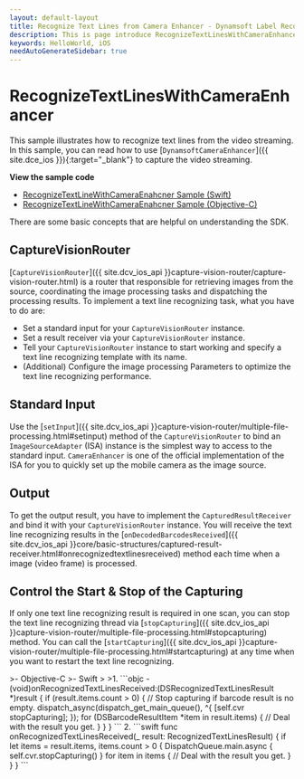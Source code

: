 ```yaml
---
layout: default-layout
title: Recognize Text Lines from Camera Enhancer - Dynamsoft Label Recognizer iOS edition
description: This is page introduce RecognizeTextLinesWithCameraEnhancer sample of Dynamsoft Label Recognizer iOS edition.
keywords: HelloWorld, iOS
needAutoGenerateSidebar: true
---
```


# RecognizeTextLinesWithCameraEnhancer

This sample illustrates how to recognize text lines from the video streaming. In this sample, you can read how to use [`DynamsoftCameraEnhancer`]({{ site.dce_ios }}){:target="_blank"} to capture the video streaming.

**View the sample code**

* <a href="https://github.com/Dynamsoft/label-recognizer-mobile-samples/tree/master/ios/HelloWorld/ReadTextLinesWithCameraEnhancer/" target="_blank">RecognizeTextLineWithCameraEnahcner Sample (Swift)</a>
* <a href="https://github.com/Dynamsoft/label-recognizer-mobile-samples/tree/master/ios/HelloWorld/ReadTextLinesWithCameraEnhancerObjc/" target="_blank">RecognizeTextLineWithCameraEnahcner Sample (Objective-C)</a>

There are some basic concepts that are helpful on understanding the SDK.

## CaptureVisionRouter

[`CaptureVisionRouter`]({{ site.dcv_ios_api }}capture-vision-router/capture-vision-router.html) is a router that responsible for retrieving images from the source, coordinating the image processing tasks and dispatching the processing results. To implement a text line recognizing task, what you have to do are:

* Set a standard input for your `CaptureVisionRouter` instance.
* Set a result receiver via your `CaptureVisionRouter` instance.
* Tell your `CaptureVisionRouter` instance to start working and specify a text line recognizing template with its name.
* (Additional) Configure the image processing Parameters to optimize the text line recognizing performance.

## Standard Input

Use the [`setInput`]({{ site.dcv_ios_api }}capture-vision-router/multiple-file-processing.html#setinput) method of the `CaptureVisionRouter` to bind an `ImageSourceAdapter` (ISA) instance is the simplest way to access to the standard input. `CameraEnhancer` is one of the official implementation of the ISA for you to quickly set up the mobile camera as the image source.

## Output

To get the output result, you have to implement the `CapturedResultReceiver` and bind it with your `CaptureVisionRouter` instance. You will receive the text line recognizing results in the [`onDecodedBarcodesReceived`]({{ site.dcv_ios_api }}core/basic-structures/captured-result-receiver.html#onrecognizedtextlinesreceived) method each time when a image (video frame) is processed.

## Control the Start & Stop of the Capturing

If only one text line recognizing result is required in one scan, you can stop the text line recognizing thread via [`stopCapturing`]({{ site.dcv_ios_api }}capture-vision-router/multiple-file-processing.html#stopcapturing) method. You can call the [`startCapturing`]({{ site.dcv_ios_api }}capture-vision-router/multiple-file-processing.html#startcapturing) at any time when you want to restart the text line recognizing.

<div class="sample-code-prefix"></div>
>- Objective-C
>- Swift
>
>1. 
```objc
- (void)onRecognizedTextLinesReceived:(DSRecognizedTextLinesResult *)result {
   if (result.items.count > 0) {
          // Stop capturing if barcode result is no empty.
          dispatch_async(dispatch_get_main_queue(), ^{
             [self.cvr stopCapturing];
          });
          for (DSBarcodeResultItem *item in result.items) {
             // Deal with the result you get.
          }
   }
}
```
2. 
```swift
func onRecognizedTextLinesReceived(_ result: RecognizedTextLinesResult) {
   if let items = result.items, items.count > 0 {
          DispatchQueue.main.async {
             self.cvr.stopCapturing()
          }
          for item in items {
             // Deal with the result you get.
          }
   }
}
```

